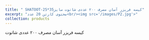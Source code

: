 ```yaml
---
title: " SHATOOT-کیسه فریزر آسان مصرف ۲۰۰ عددی شاتوت سایز35*25"
excerpt: "محتوی کارتن 20 عدد<br/><img src='/images/P2.jpg'>"
collection: products
---
```


کیسه فریزر آسان مصرف ۲۰۰ عددی شاتوت
